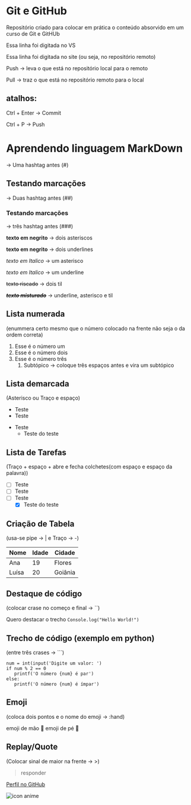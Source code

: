 
# Git e GitHub
 Repositório criado para colocar em prática o conteúdo absorvido em um curso de Git e GitHUb

Essa linha foi digitada no VS

Essa linha foi digitada no site (ou seja, no repositório remoto)

Push -> leva o que está no repositório local para o remoto

Pull -> traz o que está no repositório remoto para o local

## atalhos:
Ctrl + Enter -> Commit

Ctrl + P -> Push


# Aprendendo linguagem MarkDown 
-> Uma hashtag antes (#)

## Testando marcações 
-> Duas hashtag antes (##)

### Testando marcações 
-> três hashtag antes (###)

**texto em negrito** -> dois asteriscos

__texto em negrito__ -> dois underlines


*texto em Italico* -> um asterisco

_texto em Italico_ -> um underline

~~texto riscado~~ -> dois til

~~__*texto misturado*__~~ -> underline, asterisco e til

## Lista numerada
(enummera certo mesmo que o número colocado na frente não seja o da ordem correta)

1. Esse é o número um
1. Esse é o número dois
1. Esse é o número três
   1. Subtópico -> coloque três espaços antes e vira um subtópico


## Lista demarcada
(Asterisco ou Traço e espaço)

* Teste
* Teste
- Teste
   * Teste do teste
 
## Lista de Tarefas
(Traço + espaço + abre e fecha colchetes(com espaço e espaço da palavra))

- [ ] Teste
- [ ] Teste
- [ ] Teste
   - [x] Teste do teste

## Criação de Tabela
(usa-se pipe -> | e Traço -> -)

Nome|Idade|Cidade
---|---|---|
Ana|19|Flores
Luísa|20|Goiânia

## Destaque de código
(colocar crase no começo e final -> `´)

Quero destacar o trecho `Console.log("Hello World!")`

## Trecho de código (exemplo em python)

(entre três crases -> ```)

```
num = int(input('Digite um valor: ')
if num % 2 == 0
   printf('O número {num} é par')
else:
   printf('O número {num} é ímpar')
```

## Emoji

(coloca dois pontos e o nome do emoji -> :hand)

emoji de mão 🤙
emoji de pé 🦶

## Replay/Quote

(Colocar sinal de maior na frente -> >)

>responder

[Perfil no GitHub](https://github.com/AnaLuisaPS07)

![icon anime](https://github.com/user-attachments/assets/dc1b843a-290f-44d0-8201-121f44d23f56)
